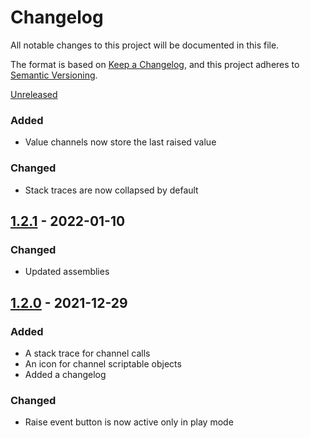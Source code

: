 # Changelog
All notable changes to this project will be documented in this file.

The format is based on [Keep a Changelog](https://keepachangelog.com/en/1.0.0/),
and this project adheres to [Semantic Versioning](https://semver.org/spec/v2.0.0.html).

[Unreleased]

### Added
- Value channels now store the last raised value

### Changed
- Stack traces are now collapsed by default

## [1.2.1] - 2022-01-10

### Changed
- Updated assemblies

## [1.2.0] - 2021-12-29

### Added
- A stack trace for channel calls
- An icon for channel scriptable objects
- Added a changelog

### Changed
- Raise event button is now active only in play mode

[Unreleased]: https://github.com/danielrusnac/unity-so-architecture-package
[1.2.0]: https://github.com/danielrusnac/unity-so-architecture-package/releases/tag/v1.2.0
[1.2.1]: https://github.com/danielrusnac/unity-so-architecture-package/releases/tag/v1.2.1
